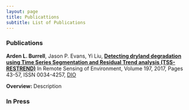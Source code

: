 ```yaml
---
layout: page
title: Publicattions 
subtitle: List of Publications 
---
```


### Publications

**Arden L. Burrell**, Jason P. Evans, Yi Liu, [**Detecting dryland degradation using Time Series Segmentation and Residual Trend analysis (TSS-RESTREND)**](http://www.sciencedirect.com/science/article/pii/S0034425717302171) In Remote Sensing of Environment, Volume 197, 2017, Pages 43-57, ISSN 0034-4257, [DIO](https://doi.org/10.1016/j.rse.2017.05.018) 

**Overview:** 
Description





### In Press 

